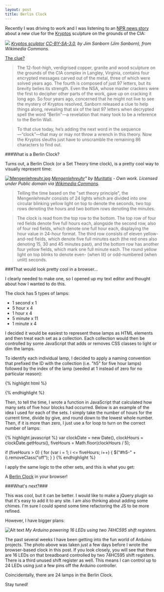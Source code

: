 ```yaml
---
layout: post
title: Berlin Clock
---
```


Recently I was driving to work and I was listening to an [NPR news story](http://www.npr.org/2010/11/22/131520768/-kryptos-sculptor-drops-new-clue-in-20-year-mystery) about a new clue for the [Kryptos](http://en.wikipedia.org/wiki/Kryptos) sculpture on the grounds of the CIA:

[![](//upload.wikimedia.org/wikipedia/commons/e/e0/Kryptos_sculptor.jpg)](http://commons.wikimedia.org/wiki/File%3AKryptos_sculptor.jpg)
<cite>[Kryptos sculptor](http://commons.wikimedia.org/wiki/File%3AKryptos_sculptor.jpg) [CC-BY-SA-3.0](http://creativecommons.org/licenses/by-sa/3.0), by Jim Sanborn (Jim Sanborn), from Wikimedia Commons.</cite>

[The clue?](http://www.wired.com/2014/11/second-kryptos-clue/)

> The 12-foot-high, verdigrised copper, granite and wood sculpture on the grounds of the CIA complex in Langley, Virginia, contains four encrypted messages carved out of the metal, three of which were solved years ago. The fourth is composed of just 97 letters, but its brevity belies its strength. Even the NSA, whose master crackers were the first to decipher other parts of the work, gave up on cracking it long ago. So four years ago, concerned that he might not live to see the mystery of Kryptos resolved, Sanborn released a clue to help things along, revealing that six of the last 97 letters when decrypted spell the word “Berlin”—a revelation that many took to be a reference to the Berlin Wall.

> To that clue today, he’s adding the next word in the sequence—“clock”—that may or may not throw a wrench in this theory. Now the Kryptos sleuths just have to unscramble the remaining 86 characters to find out.

###What is a Berlin Clock?

Turns out, a Berlin Clock (or a Set Theory time clock), is a pretty cool way to visually represent time:

[![Mengenlehreuhr.jpg](http://upload.wikimedia.org/wikipedia/commons/thumb/5/51/Mengenlehreuhr.jpg/429px-Mengenlehreuhr.jpg)](http://commons.wikimedia.org/wiki/File:Mengenlehreuhr.jpg#mediaviewer/File:Mengenlehreuhr.jpg)
<cite>[Mengenlehreuhr](http://commons.wikimedia.org/wiki/File:Mengenlehreuhr.jpg#mediaviewer/File:Mengenlehreuhr.jpg)" by [Muritatis](//commons.wikimedia.org/wiki/User:Muritatis "User:Muritatis") - Own work. Licensed under Public domain via [Wikimedia Commons](//commons.wikimedia.org/wiki/).</cite>

> Telling the time based on the "set theory principle", the Mengenlehreuhr consists of 24 lights which are divided into one circular blinking yellow light on top to denote the seconds, two top rows denoting the hours and two bottom rows denoting the minutes.

> The clock is read from the top row to the bottom. The top row of four red fields denote five full hours each, alongside the second row, also of four red fields, which denote one full hour each, displaying the hour value in 24-hour format. The third row consists of eleven yellow-and-red fields, which denote five full minutes each (the red ones also denoting 15, 30 and 45 minutes past), and the bottom row has another four yellow fields, which mark one full minute each. The round yellow light on top blinks to denote even- (when lit) or odd-numbered (when unlit) seconds.

###That would look pretty cool in a browser...

I clearly needed to make one, so I opened up my text editor and thought about how I wanted to do this.

The clock has 5 types of lamps:

* 1 second x 1
* 5 hour x 4
* 1 hour x 4
* 5 minute x 11
* 1 minute x 4

I decided it would be easiest to represent these lamps as HTML elements and then treat each set as a collection. Each collection would then be controlled by some JavaScript that adds or removes CSS classes to light or dim the lamps.

To identify each individual lamp, I decided to apply a naming convention that prefixed the ID with the collection (i.e. "h5" for five hour lamps) followed by the index of the lamp (seeded at 1 instead of zero for no particular reason):

{% highlight html %}
<div class="lamp-row">
  <div id="h5-1" class="rectangle-large red off"></div>
  <div id="h5-2" class="rectangle-large red off"></div>
  <div id="h5-3" class="rectangle-large red off"></div>
  <div id="h5-4" class="rectangle-large red off"></div>
</div>
{% endhighlight %}

Then, to tell the time, I wrote a function in JavaScript that calculated how many sets of five hour blocks had occurred. Below is an example of the idea I used for each of the sets. I simply take the number of hours for the current time, divide by give, and round down to the lowest whole number. Then, if it is more than zero, I just use a for loop to turn on the correct number of lamps:

{% highlight javascript %}
var clockDate = new Date(),
    clockHours = clockDate.getHours(),
    fiveHours = Math.floor(clockHours / 5);

if (fiveHours > 0) {
		for (var i = 1; i <= fiveHours; i++) {
				$("#h5-" + i).removeClass("off");
		}
}
{% endhighlight %}

I apply the same logic to the other sets, and this is what you get:

A [Berlin Clock](http://3mpire.github.io/berlin-clock/) in your browser!

###What's next?###

This was cool, but it can be better. I would like to make a jQuery plugin so that it's easy to add it to any site. I am also thinking about adding some chimes. I'm sure I could spend some time refactoring the JS to be more refined.

However, I have bigger plans:

![Alt text](http://pbs.twimg.com/media/B23D-P8IAAAAqN3.jpg:medium "Arduino powering 24 LEDs")
<cite>My Arduino powering 16 LEDs using two 74HC595 shift registers.</cite>

The past several weeks I have been getting into the fun world of Arduino projects. The photo above was taken just a few days before I wrote the browser-based clock in this post. If you look closely, you will see that there are 16 LEDs on that breadboard controlled by two 74HC595 shift registers. There is a third unused shift register as well. This means I can control up to 24 LEDs using just a few pins off the Arduino controller.

Coincidentally, there are 24 lamps in the Berlin Clock.

Stay tuned!